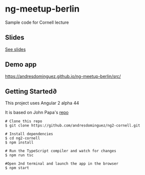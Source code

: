 # ng-meetup-berlin
Sample code for Cornell lecture

## Slides

[See slides](https://docs.google.com/presentation/d/1KMrunNIzYEJa2QDReR6cymy_viGCSyOYtCiA495Vx8I/edit?usp=sharing)

## Demo app

https://andresdominguez.github.io/ng-meetup-berlin/src/

## Getting Started∂

This project uses Angular 2 alpha 44

It is based on John Papa's [repo](https://github.com/johnpapa/angular2-tour-of-heroes)

```shell
# Clone this repo
$ git clone https://github.com/andresdominguez/ng2-cornell.git

# Install dependencies
$ cd ng2-cornell
$ npm install

# Run the TypeScript compiler and watch for changes
$ npm run tsc

#Open 2nd terminal and launch the app in the browser
$ npm start
```
